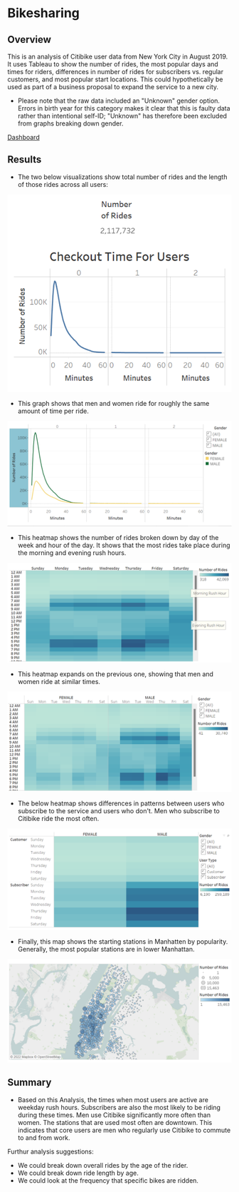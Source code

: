 # Bikesharing

## Overview

This is an analysis of Citibike user data from New York City in August 2019. It uses Tableau to show the number of rides, the most popular days and times for riders, differences in number of rides for subscribers vs. regular customers, and most popular start locations. This could hypothetically be used as part of a business proposal to expand the service to a new city.

- Please note that the raw data included an "Unknown" gender option. Errors in birth year for this category makes it clear that this is faulty data rather than intentional self-ID; "Unknown" has therefore been excluded from graphs breaking down gender.

[Dashboard](https://public.tableau.com/app/profile/christine.gendron/viz/Bikesharing_Data/CitibikeAnalysis)

## Results

- The two below visualizations show total number of rides and the length of those rides across all users:

![total and all ride length](Images/num_of_users.png)

- This graph shows that men and women ride for roughly the same amount of time per ride.

![all ride length by gender](Images/ride_length_gender.png)

- This heatmap shows the number of rides broken down by day of the week and hour of the day. It shows that the most rides take place during the morning and evening rush hours.

![day/hour all heatmap](Images/ride_times_all.png)

- This heatmap expands on the previous one, showing that men and women ride at similar times.

![day/hour/gender heatmap](Images/ride_times_gender.png)

- The below heatmap shows differences in patterns between users who subscribe to the service and users who don't. Men who subscribe to Citibike ride the most often.

![best start locations](Images/ride_days_usertype.png)

- Finally, this map shows the starting stations in Manhatten by popularity. Generally, the most popular stations are in lower Manhattan.

![map](Images/top_startstations.png)

## Summary

- Based on this Analysis, the times when most users are active are weekday rush hours. Subscribers are also the most likely to be riding during these times. Men use Citibike significantly more often than women. The stations that are used most often are downtown. This indicates that core users are men who regularly use Citibike to commute to and from work.

Furthur analysis suggestions:

- We could break down overall rides by the age of the rider.
- We could break down ride length by age.
- We could look at the frequency that specific bikes are ridden.
